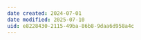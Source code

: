 ```yaml
---
date created: 2024-07-01
date modified: 2025-07-10
uid: e8228430-2115-49ba-86b8-9daa6d958a4c
---
```

